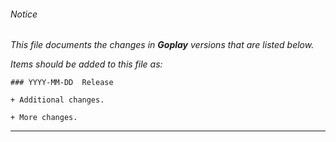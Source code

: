 ###### Notice

*This file documents the changes in **Goplay** versions that are listed below.*

*Items should be added to this file as:*

	### YYYY-MM-DD  Release

	+ Additional changes.

	+ More changes.

* * *


